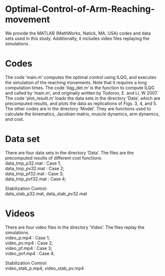 # Optimal-Control-of-Arm-Reaching-movement

We provide the MATLAB (MathWorks, Natick, MA, USA) codes and data sets used in this study. Additionally, it includes video files replaying the simulations . 

# Codes
The code ‘main.m’ computes the optimal control using ILQG, and executes the simulation of the reaching movements. Note that it requires a long computation times. The code ‘ilqg_det.m’ is the function to compute ILQG and called by ‘main.m’, and originally written by Todorov, E. and Li, W 2007. The code ‘plot_result.m’ loads the data sets in the directory ‘Data’, which are precomputed results, and plots the data as replications of Figs. 3, 4, and 5. The other codes are in the directory ‘Model’. They are functions used to calculate the kinematics, Jacobian matrix, muscle dynamics, arm dynamics, and cost. 

# Data set
There are four data sets in the directory ‘Data’. The files are the precomputed results of different cost functions.   
data_tmp_p32.mat       : Case 1;  
data_tmp_pv32.mat      : Case 2;  
data_tmp_pf32.mat      : Case 3;  
data_tmp_pvf32.mat     : Case 4;  

Stabilization Control:  
data_stab_p32.mat, data_stab_pv32.mat  

# Videos
There are four video files in the directory ‘Video’. The files replay the simulations.   
video_p.mp4       : Case 1;  
video_pv.mp4      : Case 2;  
video_pf.mp4      : Case 3;  
video_pvf.mp4     : Case 4;  

Stabilization Control:  
video_stab_p.mp4, video_stab_pv.mp4  
